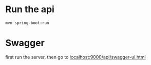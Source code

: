 # Run the api

```
mvn spring-boot:run
```

# Swagger

first run the server, then go to [localhost:9000/api/swagger-ui.html](http://localhost:9000/api/swagger-ui.html)